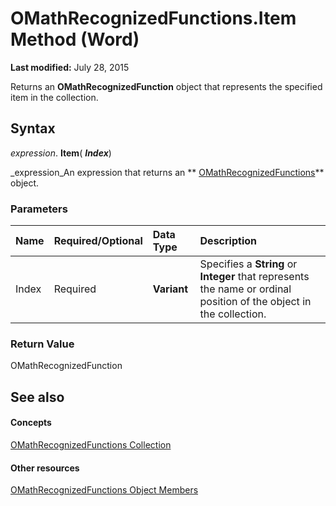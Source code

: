 
# OMathRecognizedFunctions.Item Method (Word)

 **Last modified:** July 28, 2015

Returns an  **OMathRecognizedFunction** object that represents the specified item in the collection.

## Syntax

 _expression_. **Item**( **_Index_**)

 _expression_An expression that returns an  ** [OMathRecognizedFunctions](e18df230-6d22-db89-8706-9db480a51a10.md)** object.


### Parameters



|**Name**|**Required/Optional**|**Data Type**|**Description**|
|:-----|:-----|:-----|:-----|
|Index|Required| **Variant**|Specifies a  **String** or **Integer** that represents the name or ordinal position of the object in the collection.|

### Return Value

OMathRecognizedFunction


## See also


#### Concepts


 [OMathRecognizedFunctions Collection](e18df230-6d22-db89-8706-9db480a51a10.md)
#### Other resources


 [OMathRecognizedFunctions Object Members](81643f3d-c725-574a-83bf-12c83f8100ec.md)
